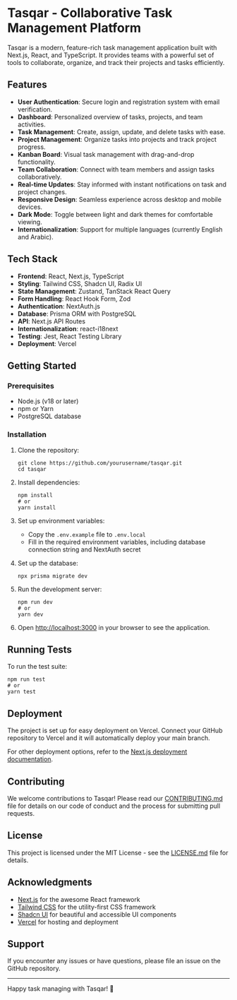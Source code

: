 # Tasqar - Collaborative Task Management Platform

Tasqar is a modern, feature-rich task management application built with Next.js, React, and TypeScript. It provides teams with a powerful set of tools to collaborate, organize, and track their projects and tasks efficiently.

## Features

- **User Authentication**: Secure login and registration system with email verification.
- **Dashboard**: Personalized overview of tasks, projects, and team activities.
- **Task Management**: Create, assign, update, and delete tasks with ease.
- **Project Management**: Organize tasks into projects and track project progress.
- **Kanban Board**: Visual task management with drag-and-drop functionality.
- **Team Collaboration**: Connect with team members and assign tasks collaboratively.
- **Real-time Updates**: Stay informed with instant notifications on task and project changes.
- **Responsive Design**: Seamless experience across desktop and mobile devices.
- **Dark Mode**: Toggle between light and dark themes for comfortable viewing.
- **Internationalization**: Support for multiple languages (currently English and Arabic).

## Tech Stack

- **Frontend**: React, Next.js, TypeScript
- **Styling**: Tailwind CSS, Shadcn UI, Radix UI
- **State Management**: Zustand, TanStack React Query
- **Form Handling**: React Hook Form, Zod
- **Authentication**: NextAuth.js
- **Database**: Prisma ORM with PostgreSQL
- **API**: Next.js API Routes
- **Internationalization**: react-i18next
- **Testing**: Jest, React Testing Library
- **Deployment**: Vercel

## Getting Started

### Prerequisites

- Node.js (v18 or later)
- npm or Yarn
- PostgreSQL database

### Installation

1. Clone the repository:

   ```
   git clone https://github.com/yourusername/tasqar.git
   cd tasqar
   ```

2. Install dependencies:

   ```
   npm install
   # or
   yarn install
   ```

3. Set up environment variables:

   - Copy the `.env.example` file to `.env.local`
   - Fill in the required environment variables, including database connection string and NextAuth secret

4. Set up the database:

   ```
   npx prisma migrate dev
   ```

5. Run the development server:

   ```
   npm run dev
   # or
   yarn dev
   ```

6. Open [http://localhost:3000](http://localhost:3000) in your browser to see the application.

## Running Tests

To run the test suite:

```
npm run test
# or
yarn test
```

## Deployment

The project is set up for easy deployment on Vercel. Connect your GitHub repository to Vercel and it will automatically deploy your main branch.

For other deployment options, refer to the [Next.js deployment documentation](https://nextjs.org/docs/deployment).

## Contributing

We welcome contributions to Tasqar! Please read our [CONTRIBUTING.md](CONTRIBUTING.md) file for details on our code of conduct and the process for submitting pull requests.

## License

This project is licensed under the MIT License - see the [LICENSE.md](LICENSE.md) file for details.

## Acknowledgments

- [Next.js](https://nextjs.org) for the awesome React framework
- [Tailwind CSS](https://tailwindcss.com) for the utility-first CSS framework
- [Shadcn UI](https://ui.shadcn.com) for beautiful and accessible UI components
- [Vercel](https://vercel.com) for hosting and deployment

## Support

If you encounter any issues or have questions, please file an issue on the GitHub repository.

---

Happy task managing with Tasqar! 🚀
